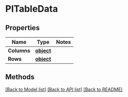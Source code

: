 # PITableData

## Properties
Name | Type | Notes
------------ | ------------- | -------------
**Columns** | **[**object**](../Model/Object.md)**
**Rows** | **[**object**](../Model/Object.md)**

## Methods
[[Back to Model list]](../../README.md#documentation-for-models) [[Back to API list]](../../README.md#documentation-for-api-endpoints) [[Back to README]](../../README.md)
